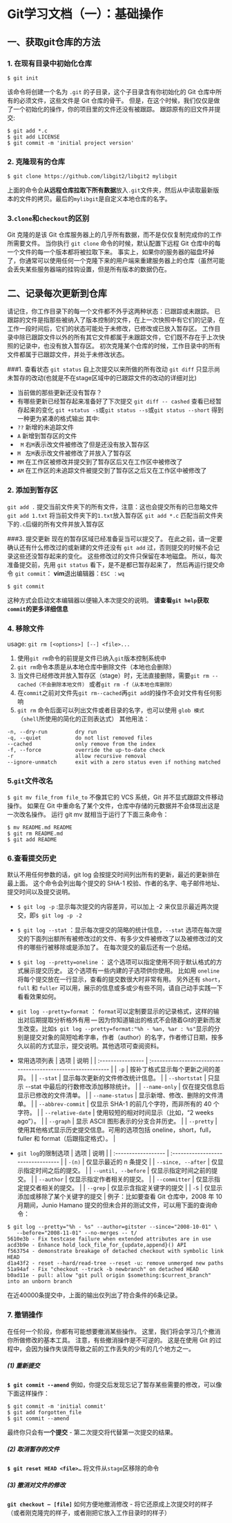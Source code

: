 

# Git学习文档（一）：基础操作

## 一、获取git仓库的方法

### 1. 在现有目录中初始化仓库

```shell
$ git init
```
该命令将创建一个名为 `.git` 的子目录，这个子目录含有你初始化的 Git 仓库中所有的必须文件，这些文件是 Git 仓库的骨干。 但是，在这个时候，我们仅仅是做了一个初始化的操作，你的项目里的文件还没有被跟踪。
跟踪原有的旧文件并提交:

```shell
$ git add *.c
$ git add LICENSE
$ git commit -m 'initial project version'
```

### 2. 克隆现有的仓库

```shell
$ git clone https://github.com/libgit2/libgit2 mylibgit
```
上面的命令会**从远程仓库拉取下所有数据**放入`.git`文件夹，然后从中读取最新版本的文件的拷贝。最后的`mylibgit`是自定义本地仓库的名字。

### 3.`clone`和`checkout`的区别

Git 克隆的是该 Git 仓库服务器上的几乎所有数据，而不是仅仅复制完成你的工作所需要文件。 当你执行 `git clone` 命令的时候，默认配置下远程 Git 仓库中的每一个文件的每一个版本都将被拉取下来。 事实上，如果你的服务器的磁盘坏掉了，你通常可以使用任何一个克隆下来的用户端来重建服务器上的仓库（虽然可能会丢失某些服务器端的挂钩设置，但是所有版本的数据仍在。


##  二、记录每次更新到仓库
请记住，你工作目录下的每一个文件都不外乎这两种状态：已跟踪或未跟踪。 已跟踪的文件是指那些被纳入了版本控制的文件，在上一次快照中有它们的记录，在工作一段时间后，它们的状态可能处于未修改，已修改或已放入暂存区。 工作目录中除已跟踪文件以外的所有其它文件都属于未跟踪文件，它们既不存在于上次快照的记录中，也没有放入暂存区。 初次克隆某个仓库的时候，工作目录中的所有文件都属于已跟踪文件，并处于未修改状态。

###1. 查看状态
`git status` 自上次提交以来所做的所有改动
`git diff` 只显示尚未暂存的改动(也就是不在stage区域中的已跟踪文件的改动的详细对比)
- 当前做的那些更新还没有暂存？
- 有哪些更新已经暂存起来准备好了下次提交
  `git diff -- cashed` 查看已经暂存起来的变化
  `git +status -s`或`git status --s`或`git status --short` 得到一种更为紧凑的格式输出
  其中:
- `??`   新增的未追踪文件
- `A`     新增到暂存区的文件
- ` M`   右`M`表示改文件被修改了但是还没有放入暂存区
- `M `   左`M`表示改文件被修改了并放入了暂存区
- `MM`   在工作区被修改并提交到了暂存区后又在工作区中被修改了
- `AM`  在工作区的未追踪文件被提交到了暂存区之后又在工作区中被修改了
### 2. 添加到暂存区
`git add .` 提交当前文件夹下的所有文件，注意：这也会提交所有的已忽略文件
`git add 1.txt` 将当前文件夹下的`1.txt`放入暂存区
`git add *.c` 匹配当前文件夹下的`.c`后缀的所有文件并放入暂存区

###3. 提交更新
现在的暂存区域已经准备妥当可以提交了。 在此之前，请一定要确认还有什么修改过的或新建的文件还没有 `git add` 过，否则提交的时候不会记录这些还没暂存起来的变化。 这些修改过的文件只保留在本地磁盘。 所以，每次准备提交前，先用 `git status` 看下，是不是都已暂存起来了， 然后再运行提交命令 `git commit`：
**vim**退出编辑器：`ESC ：wq`
```
$ git commit 
```

这种方式会启动文本编辑器以便输入本次提交的说明。
**请查看`git help`获取`commit`的更多详细信息**

### 4. 移除文件
usage: `git rm [<options>] [--] <file>...`

1. 使用`git rm`命令的前提是文件已纳入`git`版本控制系统中
2. `git rm`命令本质是从本地仓库中删除文件（本地也会删除）
3. 当文件已经修改并放入暂存区（stage）时，无法直接删除，需要`git rm --cached（不会删除本地文件）`  或者`git rm -f（从本地仓库删除）`
4. 在`commit`之前对文件先`git rm--cached`再`git add`的操作不会对文件有任何影响
5. `git rm` 命令后面可以列出文件或者目录的名字，也可以使用 `glob 模式`（`shell`所使用的简化的正则表达式）
    其他用法： 
```
-n, --dry-run         dry run
-q, --quiet           do not list removed files
--cached              only remove from the index
-f, --force           override the up-to-date check
-r                    allow recursive removal
--ignore-unmatch      exit with a zero status even if nothing matched
```
### 5.`git`文件改名 
`$ git mv file_from file_to` 
 不像其它的 VCS 系统，Git 并不显式跟踪文件移动操作。 如果在 Git 中重命名了某个文件，仓库中存储的元数据并不会体现出这是一次改名操作。
运行 git mv 就相当于运行了下面三条命令：

```
$ mv README.md README
$ git rm README.md
$ git add README
```
### 6.查看提交历史
默认不用任何参数的话，git log 会按提交时间列出所有的更新，最近的更新排在最上面。 这个命令会列出每个提交的 SHA-1 校验、作者的名字、电子邮件地址、提交时间以及提交说明。

- `$ git log -p` :显示每次提交的内容差异，可以加上 -2 来仅显示最近两次提交，即`$ git log -p -2`
- `$ git log --stat` ：显示每次提交的简略的统计信息，`--stat` 选项在每次提交的下面列出额所有被修改过的文件、有多少文件被修改了以及被修改过的文件的哪些行被移除或是添加了。 在每次提交的最后还有一个总结。
- `$ git log --pretty=oneline` ： 这个选项可以指定使用不同于默认格式的方式展示提交历史。 这个选项有一些内建的子选项供你使用。 比如用 `oneline` 将每个提交放在一行显示，查看的提交数很大时非常有用。 另外还有 `short`，`full` 和 `fuller` 可以用，展示的信息或多或少有些不同，请自己动手实践一下看看效果如何。
- `git log --pretty=format` ： `format`可以定制要显示的记录格式，这样的输出对后期提取分析格外有用 — 因为你知道输出的格式不会随着Git的更新而发生改变。比如`$ git log --pretty=format:"%h - %an, %ar : %s"`显示的分别是提交对象的简短哈希字串，作者（author）的名字，作者修订日期，按多久以前的方式显示，提交说明。其他选项可查阅资料。
- 常用选项列表
| 选项              | 说明                                                         |
| :---------------- | :----------------------------------------------------------- |
| `-p`              | 按补丁格式显示每个更新之间的差异。                           |
| `--stat`          | 显示每次更新的文件修改统计信息。                             |
| `--shortstat`     | 只显示 --stat 中最后的行数修改添加移除统计。                 |
| `--name-only`     | 仅在提交信息后显示已修改的文件清单。                         |
| `--name-status`   | 显示新增、修改、删除的文件清单。                             |
| `--abbrev-commit` | 仅显示 SHA-1 的前几个字符，而非所有的 40 个字符。            |
| `--relative-date` | 使用较短的相对时间显示（比如，“2 weeks ago”）。              |
| `--graph`         | 显示 ASCII 图形表示的分支合并历史。                          |
| `--pretty`        | 使用其他格式显示历史提交信息。可用的选项包括 oneline，short，full，fuller 和 format（后跟指定格式）。 |

- `git log`的限制选项
| 选项                | 说明                               |
| :------------------ | :--------------------------------- |
| `-(n)`              | 仅显示最近的 n 条提交              |
| `--since, --after`  | 仅显示指定时间之后的提交。         |
| `--until, --before` | 仅显示指定时间之前的提交。         |
| `--author`          | 仅显示指定作者相关的提交。         |
| `--committer`       | 仅显示指定提交者相关的提交。       |
| `--grep`            | 仅显示含指定关键字的提交           |
| `-S`                | 仅显示添加或移除了某个关键字的提交 |
例子：比如要查看 Git 仓库中，2008 年 10 月期间，Junio Hamano 提交的但未合并的测试文件，可以用下面的查询命令：

```
$ git log --pretty="%h - %s" --author=gitster --since="2008-10-01" \
   --before="2008-11-01" --no-merges -- t/
5610e3b - Fix testcase failure when extended attributes are in use
acd3b9e - Enhance hold_lock_file_for_{update,append}() API
f563754 - demonstrate breakage of detached checkout with symbolic link HEAD
d1a43f2 - reset --hard/read-tree --reset -u: remove unmerged new paths
51a94af - Fix "checkout --track -b newbranch" on detached HEAD
b0ad11e - pull: allow "git pull origin $something:$current_branch" into an unborn branch
```

在近40000条提交中，上面的输出仅列出了符合条件的6条记录。

### 7. 撤销操作
在任何一个阶段，你都有可能想要撤消某些操作。 这里，我们将会学习几个撤消你所做修改的基本工具。 注意，有些撤消操作是不可逆的。 这是在使用 Git 的过程中，会因为操作失误而导致之前的工作丢失的少有的几个地方之一。
##### (1) 重新提交
**`$ git commit --amend`**
例如，你提交后发现忘记了暂存某些需要的修改，可以像下面这样操作：

```
$ git commit -m 'initial commit'
$ git add forgotten_file
$ git commit --amend
```
最终你只会有**一个提交** - 第二次提交将代替第一次提交的结果。

##### (2) 取消暂存的文件
**`$ git reset HEAD <file>…`**
将文件从`stage`区移除的命令

##### (3) 撤消对文件的修改
**`git checkout — [file]`**
如何方便地撤消修改 - 将它还原成上次提交时的样子（或者刚克隆完的样子，或者刚把它放入工作目录时的样子）

